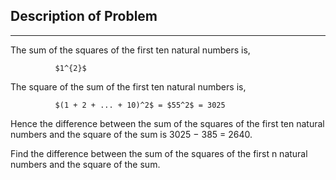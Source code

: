## Description of Problem

---

The sum of the squares of the first ten natural numbers is,

              $1^{2}$

The square of the sum of the first ten natural numbers is,

              $(1 + 2 + ... + 10)^2$ = $55^2$ = 3025

Hence the difference between the sum of the squares of the first ten natural numbers and the square of the sum is 3025 − 385 = 2640.

Find the difference between the sum of the squares of the first n natural numbers and the square of the sum.
